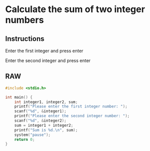 # Calculate the sum of two integer numbers

## Instructions

Enter the first integer and press enter

Enter the second integer and press enter

## RAW

```c
#include <stdio.h>

int main() {
    int integer1, integer2, sum;
    printf("Please enter the first integer number: ");
    scanf("%d", &integer1);
    printf("Please enter the second integer number: ");
    scanf("%d", &integer2);
    sum = integer1 + integer2;
    printf("Sum is %d.\n", sum);
    system("pause");
    return 0;
}
```